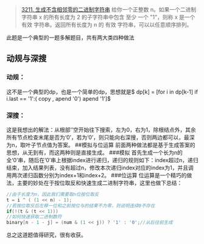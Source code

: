 >[3211. 生成不含相邻零的二进制字符串](https://leetcode.cn/problems/generate-binary-strings-without-adjacent-zeros/)
>给你一个正整数 n。如果一个二进制字符串 x 的所有长度为 2 的子字符串中包含 至少 一个 "1"，则称 x 是一个 有效 字符串。返回所有长度为 n 的 有效 字符串，可以以任意顺序排列。

此题是一个典型的一题多解题目，共有两大类四种做法
## 动规与深搜
### 动规：
这不是一个典型的dp，也是一个简单的dp，思想就是$ dp[k] = [for i in dp[k-1] if i.last == '1':( copy , apend '0') apend '1']$ 
### 深搜：
这是我想出的解法：从根部‘’空开始往下搜索，左为0，右为1，除根结点外，其余所有节点检查末尾是否为‘0’，若为‘0’，则只能向右深搜，否则两边都可以，最深为n，取叶子节点值为答案。
##模拟与位运算
前面两种做法都是基于生成答案的思想，从无到有，而这两种则是直接生成。
###模拟
首先生成一个长为n的全‘0’串，随后在‘0’串上根据index进行递归，递归的规则如下：index超过n，递归结束，加入结果列表，没有超过n，修改本次递归index对应的index为1，并且调用两次递归函数分别为index+1和index+2。
###位运算
位运算是一个精巧的做法，主要的妙处在于按位取反和快速生成二进制字符串，这里也做下总结：
```cpp
//由于长度为n，因此我们需要取n位按位取反
t = i ^ ( (1 << n) - 1);
//若按位取反后左移一位和之前按位与的结果不为零，则说明连续0不存在
if(!(t & (t << 1)))
//如何快速获取二进制数符
binary[n - 1 - j] = (num & (1 << j)) ? '1' : '0';//从后往前生成
```
总之这道题值得研究，很有收获。